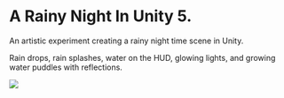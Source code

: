 # A Rainy Night In Unity 5.

An artistic experiment creating a rainy night time scene in Unity.

Rain drops, rain splashes, water on the HUD, glowing lights, and growing water puddles with reflections.

<img src="http://i.imgur.com/quYX0yb.jpg"></img>
